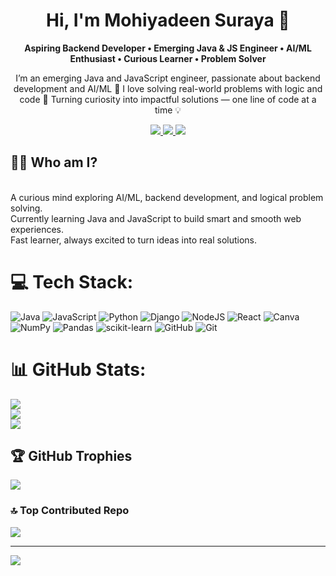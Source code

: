 <h1 align="center">Hi, I'm Mohiyadeen Suraya 👋</h1>

<p align="center">
  <b>Aspiring Backend Developer • Emerging Java & JS Engineer • AI/ML Enthusiast
• Curious Learner • Problem Solver</b>  
</p>

<p align="center">
I’m an emerging Java and JavaScript engineer, passionate about backend development and AI/ML 🤖
I love solving real-world problems with logic and code 🧠
Turning curiosity into impactful solutions — one line of code at a time 💡
</p>

<p align="center">
  <a href="https://linkedin.com/in/mohiyadeensuraya05">
    <img src="https://img.shields.io/badge/LinkedIn-%230077B5.svg?style=for-the-badge&logo=linkedin&logoColor=white"/>
  </a>
  <a href="mailto:mohidn.suraya2005@gmail.com">
    <img src="https://img.shields.io/badge/Email-D14836?style=for-the-badge&logo=gmail&logoColor=white"/>
  </a>
  <a href="https://github.com/Suraya2005">
    <img src="https://img.shields.io/badge/GitHub-100000.svg?style=for-the-badge&logo=github&logoColor=white"/>
  </a>
</p>

<h2>👩‍💻 <strong>Who am I?</strong></h2>
<br>
A curious mind exploring AI/ML, backend development, and logical problem solving.<br>
Currently learning Java and JavaScript to build smart and smooth web experiences.<br>
Fast learner, always excited to turn ideas into real solutions.


# 💻 Tech Stack:
![Java](https://img.shields.io/badge/java-%23ED8B00.svg?style=for-the-badge&logo=openjdk&logoColor=white) ![JavaScript](https://img.shields.io/badge/javascript-%23323330.svg?style=for-the-badge&logo=javascript&logoColor=%23F7DF1E) ![Python](https://img.shields.io/badge/python-3670A0?style=for-the-badge&logo=python&logoColor=ffdd54) ![Django](https://img.shields.io/badge/django-%23092E20.svg?style=for-the-badge&logo=django&logoColor=white) ![NodeJS](https://img.shields.io/badge/node.js-6DA55F?style=for-the-badge&logo=node.js&logoColor=white) ![React](https://img.shields.io/badge/react-%2320232a.svg?style=for-the-badge&logo=react&logoColor=%2361DAFB) ![Canva](https://img.shields.io/badge/Canva-%2300C4CC.svg?style=for-the-badge&logo=Canva&logoColor=white) ![NumPy](https://img.shields.io/badge/numpy-%23013243.svg?style=for-the-badge&logo=numpy&logoColor=white) ![Pandas](https://img.shields.io/badge/pandas-%23150458.svg?style=for-the-badge&logo=pandas&logoColor=white) ![scikit-learn](https://img.shields.io/badge/scikit--learn-%23F7931E.svg?style=for-the-badge&logo=scikit-learn&logoColor=white) ![GitHub](https://img.shields.io/badge/github-%23121011.svg?style=for-the-badge&logo=github&logoColor=white) ![Git](https://img.shields.io/badge/git-%23F05033.svg?style=for-the-badge&logo=git&logoColor=white)
# 📊 GitHub Stats:
![](https://github-readme-stats.vercel.app/api?username=Suraya2005&theme=shades-of-purple&hide_border=false&include_all_commits=true&count_private=true)<br/>
![](https://nirzak-streak-stats.vercel.app/?user=Suraya2005&theme=shades-of-purple&hide_border=false)<br/>
![](https://github-readme-stats.vercel.app/api/top-langs/?username=Suraya2005&theme=shades-of-purple&hide_border=false&include_all_commits=true&count_private=true&layout=compact)

## 🏆 GitHub Trophies
![](https://github-profile-trophy.vercel.app/?username=Suraya2005&theme=radical&no-frame=false&no-bg=false&margin-w=4)

### 🔝 Top Contributed Repo
![](https://github-contributor-stats.vercel.app/api?username=Suraya2005&limit=5&theme=midnight-purple&combine_all_yearly_contributions=true)

---
[![](https://visitcount.itsvg.in/api?id=Suraya2005&icon=2&color=10)](https://visitcount.itsvg.in)

<!-- Proudly created with GPRM ( https://gprm.itsvg.in ) -->
